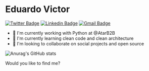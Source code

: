 # Eduardo Victor

[![Twitter Badge](https://img.shields.io/badge/-@eduviictor-6633cc?style=flat-square&labelColor=6633cc&logo=twitter&logoColor=white&link=https://twitter.com/eduviictor)](https://twitter.com/eduviictor) 
[![Linkedin Badge](https://img.shields.io/badge/-Eduardo%20Victor-6633cc?style=flat-square&logo=Linkedin&logoColor=white&link=https://www.linkedin.com/in/eduviictor/)](https://www.linkedin.com/in/eduviictor/) 
[![Gmail Badge](https://img.shields.io/badge/-eduvictornobrega@gmail.com-6633cc?style=flat-square&logo=Gmail&logoColor=white&link=mailto:eduvictornobrega@gmail.com)](mailto:eduvictornobrega@gmail.com)

- 🔭 I'm currently working with Python at @AtarB2B
- 🌱 I'm currently learning clean code and clean architecture
- 👯 I'm looking to collaborate on social projects and open source

![Anurag's GitHub stats](https://github-readme-stats.vercel.app/api?username=eduviictor&count_private=true&theme=dark)

Would you like to find me?
